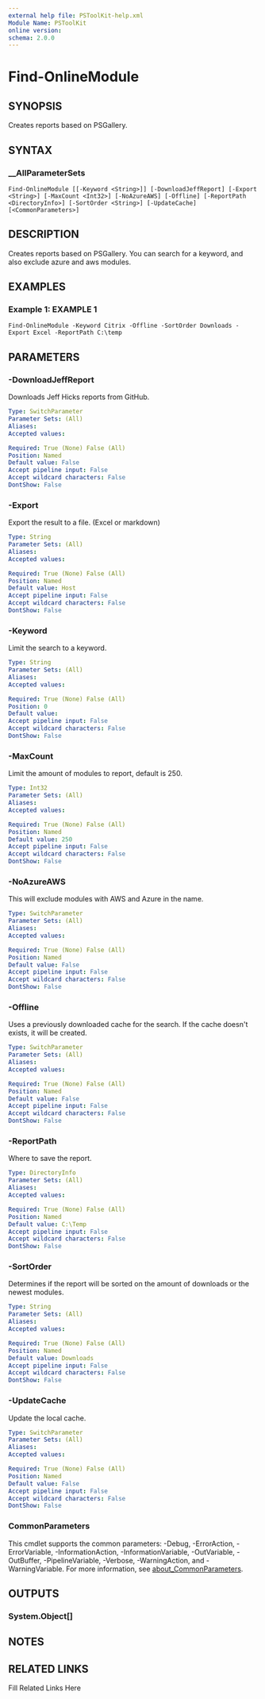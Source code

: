 ```yaml
---
external help file: PSToolKit-help.xml
Module Name: PSToolKit
online version: 
schema: 2.0.0
---
```


# Find-OnlineModule

## SYNOPSIS

Creates reports based on PSGallery.

## SYNTAX

### __AllParameterSets

```
Find-OnlineModule [[-Keyword <String>]] [-DownloadJeffReport] [-Export <String>] [-MaxCount <Int32>] [-NoAzureAWS] [-Offline] [-ReportPath <DirectoryInfo>] [-SortOrder <String>] [-UpdateCache] [<CommonParameters>]
```

## DESCRIPTION

Creates reports based on PSGallery.
You can search for a keyword, and also exclude azure and aws modules.


## EXAMPLES

### Example 1: EXAMPLE 1

```
Find-OnlineModule -Keyword Citrix -Offline -SortOrder Downloads -Export Excel -ReportPath C:\temp
```








## PARAMETERS

### -DownloadJeffReport

Downloads Jeff Hicks reports from GitHub.

```yaml
Type: SwitchParameter
Parameter Sets: (All)
Aliases: 
Accepted values: 

Required: True (None) False (All)
Position: Named
Default value: False
Accept pipeline input: False
Accept wildcard characters: False
DontShow: False
```

### -Export

Export the result to a file.
(Excel or markdown)

```yaml
Type: String
Parameter Sets: (All)
Aliases: 
Accepted values: 

Required: True (None) False (All)
Position: Named
Default value: Host
Accept pipeline input: False
Accept wildcard characters: False
DontShow: False
```

### -Keyword

Limit the search to a keyword.

```yaml
Type: String
Parameter Sets: (All)
Aliases: 
Accepted values: 

Required: True (None) False (All)
Position: 0
Default value: 
Accept pipeline input: False
Accept wildcard characters: False
DontShow: False
```

### -MaxCount

Limit the amount of modules to report, default is 250.

```yaml
Type: Int32
Parameter Sets: (All)
Aliases: 
Accepted values: 

Required: True (None) False (All)
Position: Named
Default value: 250
Accept pipeline input: False
Accept wildcard characters: False
DontShow: False
```

### -NoAzureAWS

This will exclude modules with AWS and Azure in the name.

```yaml
Type: SwitchParameter
Parameter Sets: (All)
Aliases: 
Accepted values: 

Required: True (None) False (All)
Position: Named
Default value: False
Accept pipeline input: False
Accept wildcard characters: False
DontShow: False
```

### -Offline

Uses a previously downloaded cache for the search.
If the cache doesn't exists, it will be created.

```yaml
Type: SwitchParameter
Parameter Sets: (All)
Aliases: 
Accepted values: 

Required: True (None) False (All)
Position: Named
Default value: False
Accept pipeline input: False
Accept wildcard characters: False
DontShow: False
```

### -ReportPath

Where to save the report.

```yaml
Type: DirectoryInfo
Parameter Sets: (All)
Aliases: 
Accepted values: 

Required: True (None) False (All)
Position: Named
Default value: C:\Temp
Accept pipeline input: False
Accept wildcard characters: False
DontShow: False
```

### -SortOrder

Determines if the report will be sorted on the amount of downloads or the newest modules.

```yaml
Type: String
Parameter Sets: (All)
Aliases: 
Accepted values: 

Required: True (None) False (All)
Position: Named
Default value: Downloads
Accept pipeline input: False
Accept wildcard characters: False
DontShow: False
```

### -UpdateCache

Update the local cache.

```yaml
Type: SwitchParameter
Parameter Sets: (All)
Aliases: 
Accepted values: 

Required: True (None) False (All)
Position: Named
Default value: False
Accept pipeline input: False
Accept wildcard characters: False
DontShow: False
```


### CommonParameters

This cmdlet supports the common parameters: -Debug, -ErrorAction, -ErrorVariable, -InformationAction, -InformationVariable, -OutVariable, -OutBuffer, -PipelineVariable, -Verbose, -WarningAction, and -WarningVariable. For more information, see [about_CommonParameters](http://go.microsoft.com/fwlink/?LinkID=113216).

## OUTPUTS

### System.Object[]


## NOTES



## RELATED LINKS

Fill Related Links Here

